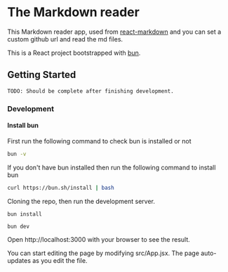 # The Markdown reader

This Markdown reader app, used from [react-markdown](https://www.npmjs.com/package/react-markdown) and you can set a custom github url and read the md files.

This is a React project bootstrapped with [bun](https://bun.sh/).

## Getting Started

` TODO: Should be complete after finishing development. `

### Development

#### Install bun

First run the following command to check bun is installed or not

```sh
bun -v
```

If you don't have bun installed then run the following command to install bun

```sh
curl https://bun.sh/install | bash
```

Cloning the repo, then run the development server.

```
bun install

bun dev
```

Open http://localhost:3000 with your browser to see the result.

You can start editing the page by modifying src/App.jsx. The page auto-updates as you edit the file.

